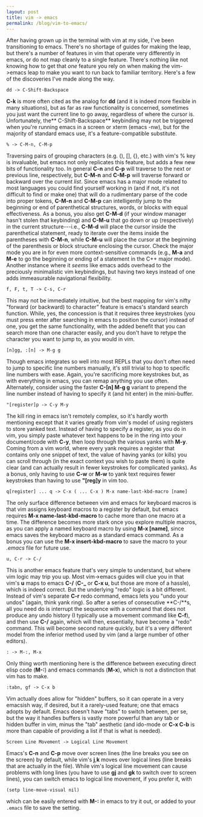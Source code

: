 ```yaml
---
layout: post
title: vim -> emacs
permalink: /blog/vim-to-emacs/
---
```


After having grown up in the terminal with vim at my side, I've been transitioning to emacs. There's no shortage of guides for making the leap, but there's a number of features in vim that operate very differently in emacs, or do not map cleanly to a single feature. There's nothing like not knowing how to get that *one* feature you rely on when making the vim-&gt;emacs leap to make you want to run back to familiar territory. Here's a few of the discoveries I've made along the way.

    dd -> C-Shift-Backspace

**C-k** is more often cited as the analog for **dd** (and it is indeed more flexible in many situations), but as far as raw functionality is concerned, sometimes you just want the current line to go away, regardless of where the cursor is. Unfortunately, the** C-Shift-Backspace** keybinding may not be triggered when you're running emacs in a screen or xterm (emacs -nw), but for the majority of standard emacs use, it's a feature-compatible substitute.

    % -> C-M-n, C-M-p

Traversing pairs of grouping characters (e.g. (), \[\], {}, etc.) with vim's % key is invaluable, but emacs not only replicates this feature, but adds a few new bits of functionality too. In general **C-n** and **C-p** will traverse to the next or previous line, respectively, but **C-M-n** and **C-M-p** will traverse forward or backward over the current *list*. Since emacs has a major mode related to most languages you could find yourself working in (and if not, it's not difficult to find or make one) that will do a rudimentary parse of the code into proper tokens, **C-M-n** and **C-M-p** can intelligently jump to the beginning or end of parenthetical structures, words, or blocks with equal effectiveness. As a bonus, you also get **C-M-d** (if your window manager hasn't stolen that keybinding) and **C-M-u** that go down or up (respectively) in the current structure---i.e., **C-M-d** will place the cursor inside the parenthetical statement, ready to iterate over the items inside the parentheses with **C-M-n**, while **C-M-u** will place the cursor at the beginning of the parenthesis or block structure enclosing the cursor. Check the major mode you are in for even more context-sensitive commands (e.g., **M-a** and **M-e** to go the beginning or ending of a statement in the C++ major mode). Another instance where it *seems* like emacs adds overhead to the preciously minimalistic vim keybindings, but having two keys instead of one adds immeasurable navigational flexibility.

    f, F, t, T -> C-s, C-r

This may not be immediately intuitive, but the best mapping for vim's nifty "forward (or backward) to character" feature is emacs's standard search function. While, yes, the concession is that it requires three keystrokes (you must press enter after searching in emacs to position the cursor) instead of one, you get the same functionality, with the added benefit that you can search more than one character easily, and you don't have to retype the character you want to jump to, as you would in vim.

    [n]gg, :[n] -> M-g g

Though emacs integrates so well into most REPLs that you don't often need to jump to specific line numbers manually, it's still trivial to hop to specific line numbers with ease. Again, you're sacrificing more keystrokes but, as with everything in emacs, you can remap anything you use often. Alternately, consider using the faster **C-\[n\] M-g g** variant to prepend the line number instead of having to specify it (and hit enter) in the mini-buffer.

    "[register]p -> C-y M-y

The kill ring in emacs isn't remotely complex, so it's hardly worth mentioning except that it varies greatly from vim's model of using registers to store yanked text. Instead of having to specify a register, as you do in vim, you simply paste whatever text happens to be in the ring into your document/code with **C-y**, then loop through the various yanks with **M-y**. Coming from a vim world, where every yank requires a register that contains only one snippet of text, the value of having yanks (or kills) you can scroll through (in the exact context you wish to paste them) is quite clear (and can actually result in fewer keystrokes for complicated yanks). As a bonus, only having to use **C-w** or **M-w** to yank text requires fewer keystrokes than having to use **"\[reg\]y** in vim too.

    q[register] ... q -> C-x ( ... C-x ) M-x name-last-kbd-macro [name]

The only surface difference between vim and emacs for keyboard macros is that vim assigns keyboard macros to a register by default, but emacs requires **M-x name-last-kbd-macro** to cache more than one macro at a time. The difference becomes more stark once you explore multiple macros, as you can apply a named keyboard macro by using **M-x \[name\]**, since emacs saves the keyboard macro as a standard emacs command. As a bonus you can use the **M-x insert-kbd-macro** to save the macro to your *.emacs* file for future use.

    u, C-r -> C-/

This is another emacs feature that's very simple to understand, but where vim logic may trip you up. Most vim-&gt;emacs guides will clue you in that vim's **u** maps to emacs **C-/** (**C-_** or **C-x u**, but those are more of a hassle), which is indeed correct. But the underlying "redo" logic is a bit different. Instead of vim's separate **C-r** redo command, emacs lets you "undo your undos" (again, think yank ring). So after a series of consecutive **C-/**s, all you need do is interrupt the sequence with a command that does not produce any undo history (I typically use a movement command like **C-f**), and then use **C-/** again, which will then, essentially, have become a "redo" command. This will become second nature quickly, but it's a very different model from the inferior method used by vim (and a large number of other editors).

    : -> M-:, M-x

Only thing worth mentioning here is the difference between executing direct elisp code (**M-:**) and emacs commands (**M-x**), which is not a distinction that vim has to make.

    :tabn, gf -> C-x b

Vim actually does allow for "hidden" buffers, so it can operate in a very emacsish way, if desired, but it a rarely-used feature; one that emacs adopts by default. Emacs doesn't have "tabs" to switch between, per se, but the way it handles buffers is vastly more powerful than any tab or hidden buffer in vim, minus the "tab" aesthetic (and ido-mode or **C-x C-b** is more than capable of providing a list if that is what is needed).

    Screen Line Movement -> Logical Line Movement

Emacs's **C-n** and **C-p** move over screen lines (the line breaks you see on the screen) by default, while vim's **j**,**k** moves over logical lines (line breaks that are actually in the file). While vim's logical line movement can cause problems with long lines (you have to use **gj** and **gk** to switch over to screen lines), you can switch emacs to logical line movement, if you prefer it, with


    (setp line-move-visual nil)

which can be easily entered with **M-:** in emacs to try it out, or added to your `.emacs` file to save the setting.
